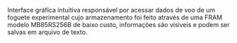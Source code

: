 
Interface gráfica intuitiva responsável por acessar dados de voo de um foguete experimental cujo armazenamento foi feito através de uma FRAM modelo MB85RS256B de baixo custo, informações são visiveis e podem ser salvas em arquivo de texto. 
